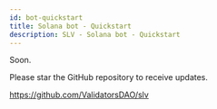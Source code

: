 ```yaml
---
id: bot-quickstart
title: Solana bot - Quickstart
description: SLV - Solana bot - Quickstart
---
```


Soon.

Please star the GitHub repository to receive updates.

https://github.com/ValidatorsDAO/slv
